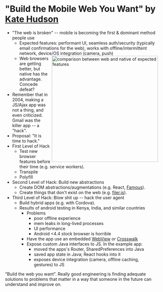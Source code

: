 # "Build the Mobile Web You Want" by [Kate Hudson](https://twitter.com/k88hudson)

* "The web is broken" -- mobile is becoming the first & dominant method people use
  * Expected features: performant UI, seamless auth/security (typically email confirmations for the web), works with offline/intermittent network, device/OS integration (camera, push) <img src="http://image.slidesharecdn.com/k88hudsonjsconf-150527152747-lva1-app6892/95/build-the-mobile-web-you-want-6-638.jpg?cb=1432740600" alt="comparison between web and native of expected features" width="350" align="right">
  * Web browsers are getting better, but native has the advantage. Concede defeat?
* Remember that in 2004, making a JS/Ajax app was not a thing, and even criticized. Gmail was the killer app -- a "hack".
* Proposal: "It is time to hack."
* First Level of Hack
  * Test new browser features before their time (e.g. service workers).
  * Transpile
  * Polyfill
* Second Level of Hack: Build new abstractions
  * Create DOM abstractions/augmentations (e.g. React, [Famous](http://famous.org/)).
  * Create things that don't exist on the web (e.g. [filer.js](https://github.com/ebidel/filer.js/)).
* Third Level of Hack: Blow shit up -- hack the user agent
  * Build hybrid apps (e.g. with Cordova).
  * Results of android testing in Kenya, India, and similar countries
    * Problems
      * poor offline experience
      * mem leaks in long-lived processes
      * UI performance
      * Android <4.4 stock browser is horrible
    * Have the app use an embedded [WebView](http://developer.android.com/reference/android/webkit/WebView.html) or [Crosswalk](https://crosswalk-project.org/)
    * Expose custom Java interfaces to JS. In the example app:
      * moved the apps's Router, SharedPreferences into Java
      * saved app state in Java; React hooks into it
      * exposes device integration (camera, offline caching, gestures) to JS

"Build the web you want". Really good engineering is finding adequate solutions to problems that matter in a way that someone in the future can understand and improve on.
